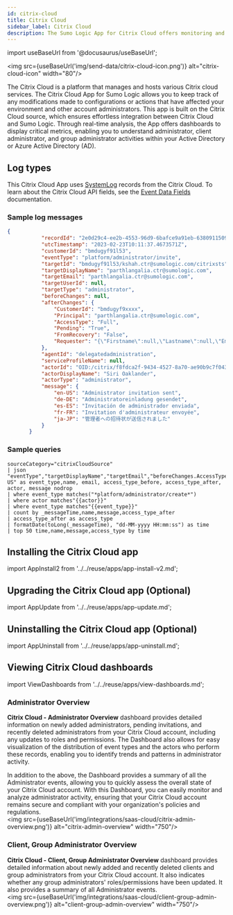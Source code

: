 ```yaml
---
id: citrix-cloud
title: Citrix Cloud
sidebar_label: Citrix Cloud
description: The Sumo Logic App for Citrix Cloud offers monitoring and analyzing any changes in the configurations or actions that had an impact on the environment and other account administrators.
---
```


import useBaseUrl from '@docusaurus/useBaseUrl';

<img src={useBaseUrl('img/send-data/citrix-cloud-icon.png')} alt="citrix-cloud-icon" width="80"/>

The Citrix Cloud is a platform that manages and hosts various Citrix cloud services. The Citrix Cloud App for Sumo Logic allows you to keep track of any modifications made to configurations or actions that have affected your environment and other account administrators. This app is built on the Citrix Cloud source, which ensures effortless integration between Citrix Cloud and Sumo Logic. Through real-time analysis, the App offers dashboards to display critical metrics, enabling you to understand administrator, client administrator, and group administrator activities within your Active Directory or Azure Active Directory (AD).

## Log types

This Citrix Cloud App uses [SystemLog](https://developer.cloud.com/citrix-cloud/citrix-cloud---systemlog/apis/Records/GetRecords) records from the Citrix Cloud. To learn about the Citrix Cloud API fields, see the [Event Data Fields](https://docs.citrix.com/en-us/citrix-cloud/citrix-cloud-management/system-log/events.html#event-data-descriptions#fields) documentation.

### Sample log messages

```json
{
           "recordId": "2e0d29c4-ee2b-4553-96d9-6bafce9a91eb-638091150974673571",
           "utcTimestamp": "2023-02-23T10:11:37.4673571Z",
           "customerId": "bmdugyf91l53",
           "eventType": "platform/administrator/invite",
           "targetId": "bmdugyf91l53/kshah.ctr@sumologic.com/citrixsts",
           "targetDisplayName": "parthlangalia.ctr@sumologic.com",
           "targetEmail": "parthlangalia.ctr@sumologic.com",
           "targetUserId": null,
           "targetType": "administrator",
           "beforeChanges": null,
           "afterChanges": {
               "CustomerId": "bmdugyf9xxxx",
               "Principal": "parthlangalia.ctr@sumologic.com",
               "AccessType": "Full",
               "Pending": "True",
               "FromRecovery": "False",
               "Requester": "{\"Firstname\":null,\"Lastname\":null,\"Email\":\"prpatel.ctr@sumologic.com\",\"UCOid\":null}"
           },
           "agentId": "delegatedadministration",
           "serviceProfileName": null,
           "actorId": "OID:/citrix/f8fdca2f-9434-4527-8a70-ae90b9c7f043",
           "actorDisplayName": "Siri Oaklander",
           "actorType": "administrator",
           "message": {
               "en-US": "Administrator invitation sent",
               "de-DE": "Administratoreinladung gesendet",
               "es-ES": "Invitación de administrador enviada",
               "fr-FR": "Invitation d'administrateur envoyée",
               "ja-JP": "管理者への招待状が送信されました"
           }
       }
```

### Sample queries

```sql="Active Team Members"
sourceCategory="citrixCloudSource"
| json "eventType","targetDisplayName","targetEmail","beforeChanges.AccessType","afterChanges.AccessType","actorType","message.en-US" as event_type,name, email, access_type_before, access_type_after, actor, message nodrop
| where event_type matches("*platform/administrator/create*")
| where actor matches"{{actor}}"
| where event_type matches"{{event_type}}"
| count by _messageTime,name,message,access_type_after
| access_type_after as access_type
| formatDate(toLong(_messageTime), "dd-MM-yyyy HH:mm:ss") as time
| top 50 time,name,message,access_type by time
```

## Installing the Citrix Cloud app

import AppInstall2 from '../../reuse/apps/app-install-v2.md';

<AppInstall2/>

## Upgrading the Citrix Cloud app (Optional)

import AppUpdate from '../../reuse/apps/app-update.md';

<AppUpdate/>

## Uninstalling the Citrix Cloud app (Optional)

import AppUninstall from '../../reuse/apps/app-uninstall.md';

<AppUninstall/>

## Viewing Citrix Cloud dashboards

import ViewDashboards from '../../reuse/apps/view-dashboards.md';

<ViewDashboards/>

### Administrator Overview

**Citrix Cloud - Administrator Overview** dashboard provides detailed information on newly added administrators, pending invitations, and recently deleted administrators from your Citrix Cloud account, including any updates to roles and permissions. The Dashboard also allows for easy visualization of the distribution of event types and the actors who perform these records, enabling you to identify trends and patterns in administrator activity.

In addition to the above, the Dashboard provides a summary of all the Administrator events, allowing you to quickly assess the overall state of your Citrix Cloud account. With this Dashboard, you can easily monitor and analyze administrator activity, ensuring that your Citrix Cloud account remains secure and compliant with your organization's policies and regulations.<br/><img src={useBaseUrl('img/integrations/saas-cloud/citrix-admin-overview.png')} alt="citrix-admin-overview" width="750"/>

### Client, Group Administrator Overview

**Citrix Cloud - Client, Group Administrator Overview** dashboard provides detailed information about newly added and recently deleted clients and group administrators from your Citrix Cloud account. It also indicates whether any group administrators' roles/permissions have been updated. It also provides a summary of all Administrator events.<br/><img src={useBaseUrl('img/integrations/saas-cloud/client-group-admin-overview.png')} alt="client-group-admin-overview" width="750"/>
